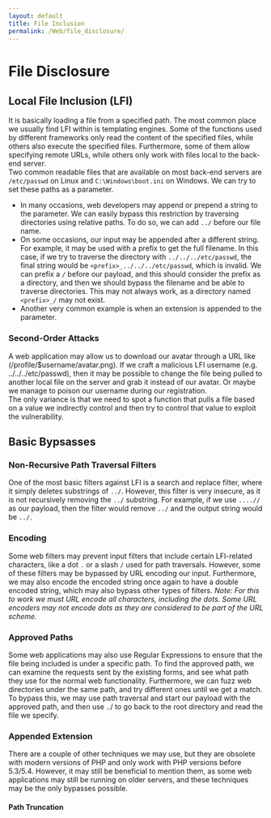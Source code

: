 ```yaml
---
layout: default
title: File Inclusion
permalink: /Web/file_disclosure/
---
```


# File Disclosure

## Local File Inclusion (LFI)

It is basically loading a file from a specified path. The most common place we usually find LFI within is templating engines.
Some of the functions used by different frameworks only read the content of the specified files, while others also execute the specified files. Furthermore, some of them allow specifying remote URLs, while others only work with files local to the back-end server. <br>
Two common readable files that are available on most back-end servers are `/etc/passwd` on Linux and `C:\Windows\boot.ini` on Windows. We can try to set these paths as a parameter. <br>
- In many occasions, web developers may append or prepend a string to the parameter. We can easily bypass this restriction by traversing directories using relative paths. To do so, we can add `../` before our file name. <br>
- On some occasions, our input may be appended after a different string. For example, it may be used with a prefix to get the full filename. In this case, if we try to traverse the directory with `../../../etc/passwd`, the final string would be `<prefix>_../../../etc/passwd`, which is invalid. We can prefix a `/` before our payload, and this should consider the prefix as a directory, and then we should bypass the filename and be able to traverse directories. This may not always work, as a directory named `<prefix>_/` may not exist.
- Another very common example is when an extension is appended to the parameter.

### Second-Order Attacks
A web application may allow us to download our avatar through a URL like (/profile/$username/avatar.png). If we craft a malicious LFI username (e.g. ../../../etc/passwd), then it may be possible to change the file being pulled to another local file on the server and grab it instead of our avatar. Or maybe we manage to poison our username during our registration.
<br>
The only variance is that we need to spot a function that pulls a file based on a value we indirectly control and then try to control that value to exploit the vulnerability.

## Basic Bypsasses

### Non-Recursive Path Traversal Filters
One of the most basic filters against LFI is a search and replace filter, where it simply deletes substrings of `../`. However, this filter is very insecure, as it is not recursively removing the `../` substring. For example, if we use `....//` as our payload, then the filter would remove `../` and the output string would be `../`.

### Encoding
Some web filters may prevent input filters that include certain LFI-related characters, like a dot `.` or a slash `/` used for path traversals. However, some of these filters may be bypassed by URL encoding our input. Furthermore, we may also encode the encoded string once again to have a double encoded string, which may also bypass other types of filters.
*Note: For this to work we must URL encode all characters, including the dots. Some URL encoders may not encode dots as they are considered to be part of the URL scheme.*

### Approved Paths
Some web applications may also use Regular Expressions to ensure that the file being included is under a specific path. To find the approved path, we can examine the requests sent by the existing forms, and see what path they use for the normal web functionality. Furthermore, we can fuzz web directories under the same path, and try different ones until we get a match. To bypass this, we may use path traversal and start our payload with the approved path, and then use ../ to go back to the root directory and read the file we specify.

### Appended Extension
There are a couple of other techniques we may use, but they are obsolete with modern versions of PHP and only work with PHP versions before 5.3/5.4. However, it may still be beneficial to mention them, as some web applications may still be running on older servers, and these techniques may be the only bypasses possible.

#### Path Truncation
